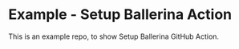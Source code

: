 # Example - Setup Ballerina Action

This is an example repo, to show Setup Ballerina GitHub Action. 
